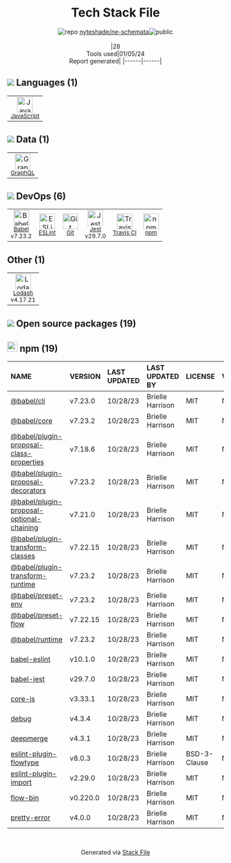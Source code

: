 <!--
&lt;--- Readme.md Snippet without images Start ---&gt;
## Tech Stack
nyteshade/ne-schemata is built on the following main stack:

- [Jest](http://facebook.github.io/jest/) – Javascript Testing Framework
- [JavaScript](https://developer.mozilla.org/en-US/docs/Web/JavaScript) – Languages
- [Lodash](https://lodash.com) – Javascript Utilities & Libraries
- [Babel](http://babeljs.io/) – JavaScript Compilers
- [ESLint](http://eslint.org/) – Code Review
- [GraphQL](http://graphql.org/) – Query Languages
- [Travis CI](http://travis-ci.com/) – Continuous Integration

Full tech stack [here](/techstack.md)

&lt;--- Readme.md Snippet without images End ---&gt;

&lt;--- Readme.md Snippet with images Start ---&gt;
## Tech Stack
nyteshade/ne-schemata is built on the following main stack:

- <img width='25' height='25' src='https://img.stackshare.io/service/830/jest.png' alt='Jest'/> [Jest](http://facebook.github.io/jest/) – Javascript Testing Framework
- <img width='25' height='25' src='https://img.stackshare.io/service/1209/javascript.jpeg' alt='JavaScript'/> [JavaScript](https://developer.mozilla.org/en-US/docs/Web/JavaScript) – Languages
- <img width='25' height='25' src='https://img.stackshare.io/service/2438/lodash.png' alt='Lodash'/> [Lodash](https://lodash.com) – Javascript Utilities & Libraries
- <img width='25' height='25' src='https://img.stackshare.io/service/2739/-1wfGjNw.png' alt='Babel'/> [Babel](http://babeljs.io/) – JavaScript Compilers
- <img width='25' height='25' src='https://img.stackshare.io/service/3337/Q4L7Jncy.jpg' alt='ESLint'/> [ESLint](http://eslint.org/) – Code Review
- <img width='25' height='25' src='https://img.stackshare.io/service/3820/12972006.png' alt='GraphQL'/> [GraphQL](http://graphql.org/) – Query Languages
- <img width='25' height='25' src='https://img.stackshare.io/service/460/Lu6cGu0z_400x400.png' alt='Travis CI'/> [Travis CI](http://travis-ci.com/) – Continuous Integration

Full tech stack [here](/techstack.md)

&lt;--- Readme.md Snippet with images End ---&gt;
-->
<div align="center">

# Tech Stack File
![](https://img.stackshare.io/repo.svg "repo") [nyteshade/ne-schemata](https://github.com/nyteshade/ne-schemata)![](https://img.stackshare.io/public_badge.svg "public")
<br/><br/>
|28<br/>Tools used|01/05/24 <br/>Report generated|
|------|------|
</div>

## <img src='https://img.stackshare.io/languages.svg'/> Languages (1)
<table><tr>
  <td align='center'>
  <img width='36' height='36' src='https://img.stackshare.io/service/1209/javascript.jpeg' alt='JavaScript'>
  <br>
  <sub><a href="https://developer.mozilla.org/en-US/docs/Web/JavaScript">JavaScript</a></sub>
  <br>
  <sub></sub>
</td>

</tr>
</table>

## <img src='https://img.stackshare.io/databases.svg'/> Data (1)
<table><tr>
  <td align='center'>
  <img width='36' height='36' src='https://img.stackshare.io/service/3820/12972006.png' alt='GraphQL'>
  <br>
  <sub><a href="http://graphql.org/">GraphQL</a></sub>
  <br>
  <sub></sub>
</td>

</tr>
</table>

## <img src='https://img.stackshare.io/devops.svg'/> DevOps (6)
<table><tr>
  <td align='center'>
  <img width='36' height='36' src='https://img.stackshare.io/service/2739/-1wfGjNw.png' alt='Babel'>
  <br>
  <sub><a href="http://babeljs.io/">Babel</a></sub>
  <br>
  <sub>v7.23.2</sub>
</td>

<td align='center'>
  <img width='36' height='36' src='https://img.stackshare.io/service/3337/Q4L7Jncy.jpg' alt='ESLint'>
  <br>
  <sub><a href="http://eslint.org/">ESLint</a></sub>
  <br>
  <sub></sub>
</td>

<td align='center'>
  <img width='36' height='36' src='https://img.stackshare.io/service/1046/git.png' alt='Git'>
  <br>
  <sub><a href="http://git-scm.com/">Git</a></sub>
  <br>
  <sub></sub>
</td>

<td align='center'>
  <img width='36' height='36' src='https://img.stackshare.io/service/830/jest.png' alt='Jest'>
  <br>
  <sub><a href="http://facebook.github.io/jest/">Jest</a></sub>
  <br>
  <sub>v29.7.0</sub>
</td>

<td align='center'>
  <img width='36' height='36' src='https://img.stackshare.io/service/460/Lu6cGu0z_400x400.png' alt='Travis CI'>
  <br>
  <sub><a href="http://travis-ci.com/">Travis CI</a></sub>
  <br>
  <sub></sub>
</td>

<td align='center'>
  <img width='36' height='36' src='https://img.stackshare.io/service/1120/lejvzrnlpb308aftn31u.png' alt='npm'>
  <br>
  <sub><a href="https://www.npmjs.com/">npm</a></sub>
  <br>
  <sub></sub>
</td>

</tr>
</table>

## Other (1)
<table><tr>
  <td align='center'>
  <img width='36' height='36' src='https://img.stackshare.io/service/2438/lodash.png' alt='Lodash'>
  <br>
  <sub><a href="https://lodash.com">Lodash</a></sub>
  <br>
  <sub>v4.17.21</sub>
</td>

</tr>
</table>


## <img src='https://img.stackshare.io/group.svg' /> Open source packages (19)</h2>

## <img width='24' height='24' src='https://img.stackshare.io/service/1120/lejvzrnlpb308aftn31u.png'/> npm (19)

|NAME|VERSION|LAST UPDATED|LAST UPDATED BY|LICENSE|VULNERABILITIES|
|:------|:------|:------|:------|:------|:------|
|[@babel/cli](https://www.npmjs.com/@babel/cli)|v7.23.0|10/28/23|Brielle Harrison |MIT|N/A|
|[@babel/core](https://www.npmjs.com/@babel/core)|v7.23.2|10/28/23|Brielle Harrison |MIT|N/A|
|[@babel/plugin-proposal-class-properties](https://www.npmjs.com/@babel/plugin-proposal-class-properties)|v7.18.6|10/28/23|Brielle Harrison |MIT|N/A|
|[@babel/plugin-proposal-decorators](https://www.npmjs.com/@babel/plugin-proposal-decorators)|v7.23.2|10/28/23|Brielle Harrison |MIT|N/A|
|[@babel/plugin-proposal-optional-chaining](https://www.npmjs.com/@babel/plugin-proposal-optional-chaining)|v7.21.0|10/28/23|Brielle Harrison |MIT|N/A|
|[@babel/plugin-transform-classes](https://www.npmjs.com/@babel/plugin-transform-classes)|v7.22.15|10/28/23|Brielle Harrison |MIT|N/A|
|[@babel/plugin-transform-runtime](https://www.npmjs.com/@babel/plugin-transform-runtime)|v7.23.2|10/28/23|Brielle Harrison |MIT|N/A|
|[@babel/preset-env](https://www.npmjs.com/@babel/preset-env)|v7.23.2|10/28/23|Brielle Harrison |MIT|N/A|
|[@babel/preset-flow](https://www.npmjs.com/@babel/preset-flow)|v7.22.15|10/28/23|Brielle Harrison |MIT|N/A|
|[@babel/runtime](https://www.npmjs.com/@babel/runtime)|v7.23.2|10/28/23|Brielle Harrison |MIT|N/A|
|[babel-eslint](https://www.npmjs.com/babel-eslint)|v10.1.0|10/28/23|Brielle Harrison |MIT|N/A|
|[babel-jest](https://www.npmjs.com/babel-jest)|v29.7.0|10/28/23|Brielle Harrison |MIT|N/A|
|[core-js](https://www.npmjs.com/core-js)|v3.33.1|10/28/23|Brielle Harrison |MIT|N/A|
|[debug](https://www.npmjs.com/debug)|v4.3.4|10/28/23|Brielle Harrison |MIT|N/A|
|[deepmerge](https://www.npmjs.com/deepmerge)|v4.3.1|10/28/23|Brielle Harrison |MIT|N/A|
|[eslint-plugin-flowtype](https://www.npmjs.com/eslint-plugin-flowtype)|v8.0.3|10/28/23|Brielle Harrison |BSD-3-Clause|N/A|
|[eslint-plugin-import](https://www.npmjs.com/eslint-plugin-import)|v2.29.0|10/28/23|Brielle Harrison |MIT|N/A|
|[flow-bin](https://www.npmjs.com/flow-bin)|v0.220.0|10/28/23|Brielle Harrison |MIT|N/A|
|[pretty-error](https://www.npmjs.com/pretty-error)|v4.0.0|10/28/23|Brielle Harrison |MIT|N/A|

<br/>
<div align='center'>

Generated via [Stack File](https://github.com/marketplace/stack-file)
